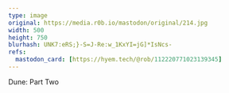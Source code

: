 ```yaml
---
type: image
original: https://media.r0b.io/mastodon/original/214.jpg
width: 500
height: 750
blurhash: UNK7:eRS;}-S=J-Re:w_1KxYI=jG]*IsNcs-
refs:
  mastodon_card: [https://hyem.tech/@rob/112220771023139345]
---
```


Dune: Part Two
